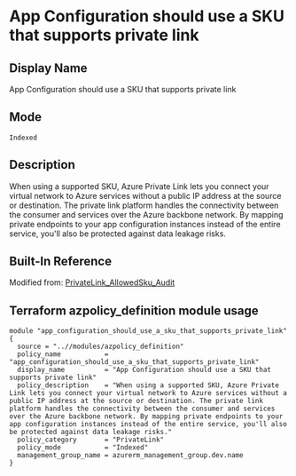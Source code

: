# App Configuration should use a SKU that supports private link

## Display Name

App Configuration should use a SKU that supports private link

## Mode

`Indexed`

## Description

When using a supported SKU, Azure Private Link lets you connect your virtual network to Azure services without a public IP address at the source or destination. The private link platform handles the connectivity between the consumer and services over the Azure backbone network. By mapping private endpoints to your app configuration instances instead of the entire service, you'll also be protected against data leakage risks.

## Built-In Reference

Modified from: [PrivateLink_AllowedSku_Audit](https://github.com/Azure/azure-policy/blob/master/built-in-policies/policyDefinitions/App%20Configuration/PrivateLink_AllowedSku_Audit.json)

Terraform azpolicy_definition module usage
-----

```hcl
module "app_configuration_should_use_a_sku_that_supports_private_link" {
  source = "..//modules/azpolicy_definition"
  policy_name           = "app_configuration_should_use_a_sku_that_supports_private_link"
  display_name          = "App Configuration should use a SKU that supports private link"
  policy_description    = "When using a supported SKU, Azure Private Link lets you connect your virtual network to Azure services without a public IP address at the source or destination. The private link platform handles the connectivity between the consumer and services over the Azure backbone network. By mapping private endpoints to your app configuration instances instead of the entire service, you'll also be protected against data leakage risks."
  policy_category       = "PrivateLink"
  policy_mode           = "Indexed"
  management_group_name = azurerm_management_group.dev.name
}
```

